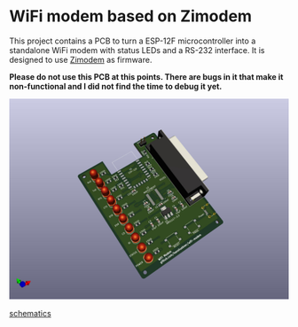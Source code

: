 # WiFi modem based on Zimodem

This project contains a PCB to turn a ESP-12F microcontroller into a
standalone WiFi modem with status LEDs and a RS-232 interface.  It is
designed to use [Zimodem](https://github.com/bozimmerman/Zimodem) as
firmware.

**Please do not use this PCB at this points.  There are bugs in it that
make it non-functional and I did not find the time to debug it yet.**

![Rendered PCB](rendered.jpg)

[schematics](schematic.pdf)
